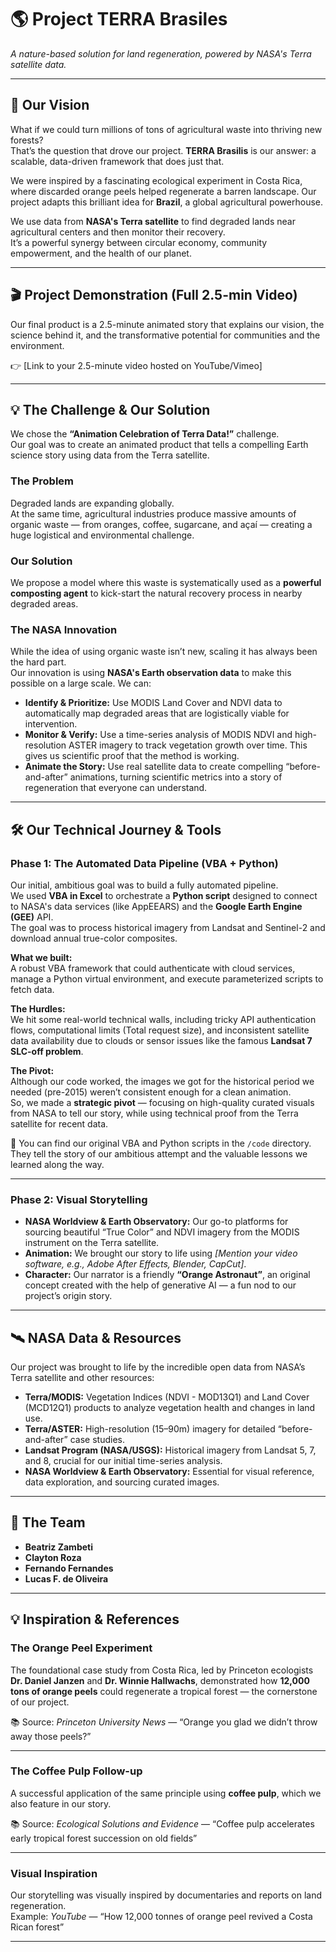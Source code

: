 # 🌎 Project TERRA Brasiles
*A nature-based solution for land regeneration, powered by NASA's Terra satellite data.*

---

## 🚀 Our Vision
What if we could turn millions of tons of agricultural waste into thriving new forests?  
That’s the question that drove our project. **TERRA Brasilis** is our answer: a scalable, data-driven framework that does just that.  

We were inspired by a fascinating ecological experiment in Costa Rica, where discarded orange peels helped regenerate a barren landscape. Our project adapts this brilliant idea for **Brazil**, a global agricultural powerhouse.

We use data from **NASA's Terra satellite** to find degraded lands near agricultural centers and then monitor their recovery.  
It’s a powerful synergy between circular economy, community empowerment, and the health of our planet.

---

## 🎬 Project Demonstration (Full 2.5-min Video)
Our final product is a 2.5-minute animated story that explains our vision, the science behind it, and the transformative potential for communities and the environment.

👉 [Link to your 2.5-minute video hosted on YouTube/Vimeo]

---

## 💡 The Challenge & Our Solution
We chose the **“Animation Celebration of Terra Data!”** challenge.  
Our goal was to create an animated product that tells a compelling Earth science story using data from the Terra satellite.

### The Problem
Degraded lands are expanding globally.  
At the same time, agricultural industries produce massive amounts of organic waste — from oranges, coffee, sugarcane, and açaí — creating a huge logistical and environmental challenge.

### Our Solution
We propose a model where this waste is systematically used as a **powerful composting agent** to kick-start the natural recovery process in nearby degraded areas.

### The NASA Innovation
While the idea of using organic waste isn’t new, scaling it has always been the hard part.  
Our innovation is using **NASA's Earth observation data** to make this possible on a large scale. We can:

- **Identify & Prioritize:** Use MODIS Land Cover and NDVI data to automatically map degraded areas that are logistically viable for intervention.  
- **Monitor & Verify:** Use a time-series analysis of MODIS NDVI and high-resolution ASTER imagery to track vegetation growth over time. This gives us scientific proof that the method is working.  
- **Animate the Story:** Use real satellite data to create compelling “before-and-after” animations, turning scientific metrics into a story of regeneration that everyone can understand.

---

## 🛠️ Our Technical Journey & Tools

### Phase 1: The Automated Data Pipeline (VBA + Python)
Our initial, ambitious goal was to build a fully automated pipeline.  
We used **VBA in Excel** to orchestrate a **Python script** designed to connect to NASA's data services (like AppEEARS) and the **Google Earth Engine (GEE)** API.  
The goal was to process historical imagery from Landsat and Sentinel-2 and download annual true-color composites.

**What we built:**  
A robust VBA framework that could authenticate with cloud services, manage a Python virtual environment, and execute parameterized scripts to fetch data.

**The Hurdles:**  
We hit some real-world technical walls, including tricky API authentication flows, computational limits (Total request size), and inconsistent satellite data availability due to clouds or sensor issues like the famous **Landsat 7 SLC-off problem**.

**The Pivot:**  
Although our code worked, the images we got for the historical period we needed (pre-2015) weren’t consistent enough for a clean animation.  
So, we made a **strategic pivot** — focusing on high-quality curated visuals from NASA to tell our story, while using technical proof from the Terra satellite for recent data.

📁 You can find our original VBA and Python scripts in the `/code` directory.  
They tell the story of our ambitious attempt and the valuable lessons we learned along the way.

---

### Phase 2: Visual Storytelling
- **NASA Worldview & Earth Observatory:** Our go-to platforms for sourcing beautiful “True Color” and NDVI imagery from the MODIS instrument on the Terra satellite.  
- **Animation:** We brought our story to life using *[Mention your video software, e.g., Adobe After Effects, Blender, CapCut]*.  
- **Character:** Our narrator is a friendly **“Orange Astronaut”**, an original concept created with the help of generative AI — a fun nod to our project’s origin story.

---

## 🛰️ NASA Data & Resources
Our project was brought to life by the incredible open data from NASA’s Terra satellite and other resources:

- **Terra/MODIS:** Vegetation Indices (NDVI - MOD13Q1) and Land Cover (MCD12Q1) products to analyze vegetation health and changes in land use.  
- **Terra/ASTER:** High-resolution (15–90m) imagery for detailed “before-and-after” case studies.  
- **Landsat Program (NASA/USGS):** Historical imagery from Landsat 5, 7, and 8, crucial for our initial time-series analysis.  
- **NASA Worldview & Earth Observatory:** Essential for visual reference, data exploration, and sourcing curated images.

---

## 👥 The Team
- **Beatriz Zambeti**  
- **Clayton Roza**  
- **Fernando Fernandes**  
- **Lucas F. de Oliveira**

---

## 💡 Inspiration & References

### The Orange Peel Experiment
The foundational case study from Costa Rica, led by Princeton ecologists **Dr. Daniel Janzen** and **Dr. Winnie Hallwachs**, demonstrated how **12,000 tons of orange peels** could regenerate a tropical forest — the cornerstone of our project.

📚 Source: *Princeton University News* — “Orange you glad we didn’t throw away those peels?”

---

### The Coffee Pulp Follow-up
A successful application of the same principle using **coffee pulp**, which we also feature in our story.

📚 Source: *Ecological Solutions and Evidence* — “Coffee pulp accelerates early tropical forest succession on old fields”

---

### Visual Inspiration
Our storytelling was visually inspired by documentaries and reports on land regeneration.  
Example: *YouTube* — “How 12,000 tonnes of orange peel revived a Costa Rican forest”

---
